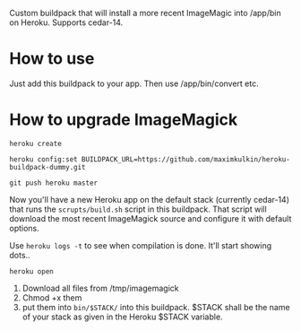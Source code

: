 Custom buildpack that will install a more recent ImageMagic into /app/bin on Heroku. Supports cedar-14.

# How to use
Just add this buildpack to your app. Then use /app/bin/convert etc.

# How to upgrade ImageMagick

`heroku create`

`heroku config:set BUILDPACK_URL=https://github.com/maximkulkin/heroku-buildpack-dummy.git`

`git push heroku master`

Now you'll have a new Heroku app on the default stack (currently cedar-14) that runs the `scrupts/build.sh` script in this buildpack. That script will download the most recent ImageMagick source and configure it with default options.

Use `heroku logs -t` to see when compilation is done. It'll start showing dots..

`heroku open`

1. Download all files from /tmp/imagemagick
2. Chmod +x them
3. put them into `bin/$STACK/` into this buildpack. $STACK shall be the name of your stack as given in the Heroku $STACK variable.


